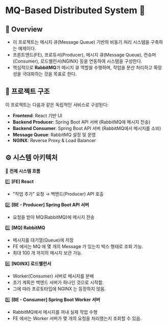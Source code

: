 # MQ-Based Distributed System 🚀

## 🔹 Overview
- 이 프로젝트는 메시지 큐(Message Queue) 기반의 비동기 처리 시스템을 구축하는 예제이다.
- 프론트엔드(FE), 프로듀서(Producer), 메시지 큐(Message Queue), 컨슈머(Consumer), 로드밸런서(NGINX) 등을 연동하여 시스템을 구성한다.
- 핵심적으로 **RabbitMQ**가 메시지 큐 역할을 수행하며, 작업을 분산 처리하고 확장성을 극대화하는 것을 목표로 한다.

## 📌 프로젝트 구조
이 프로젝트는 다음과 같은 독립적인 서비스로 구성된다:

- **Frontend**: React 기반 UI
- **Backend Producer**: Spring Boot API 서버 (RabbitMQ에 메시지 전송)
- **Backend Consumer**: Spring Boot API 서버 (RabbitMQ에서 메시지를 소비)
- **Message Queue**: RabbitMQ 설정 및 운영
- **NGINX**: Reverse Proxy & Load Balancer

## ⚙️ 시스템 아키텍처

📌 **전체 시스템 흐름**

1️⃣ **[FE] React**
   - "작업 추가" 요청 → 백엔드(Producer) API 호출

2️⃣ **[BE - Producer] Spring Boot API 서버**
   - 요청을 받아 MQ(RabbitMQ)에 메시지 전송

3️⃣ **[MQ] RabbitMQ**
   - 메시지를 대기열(Queue)에 저장
   - FE 에서는 MQ 에 몇 개의 Message 가 있는지 박스 형태로 조회 가능.
   - 최대 100 개 까지의 메시지 보관 가능.

4️⃣ **[NGINX] 로드밸런서**
   - Worker(Consumer) 서버로 메시지를 분배
   - 초기 계획은 백엔드 서버가 하나인 것으로 시작함.
   - 그에 따라 프로토타입에 NGINX 는 등장하지 않음.

5️⃣ **[BE - Consumer] Spring Boot Worker 서버**
   - RabbitMQ에서 메시지를 꺼내 실제 작업 수행
   - FE 에서는 Worker 서버가 몇 개의 요청을 처리했는지 조회할 수 있음.